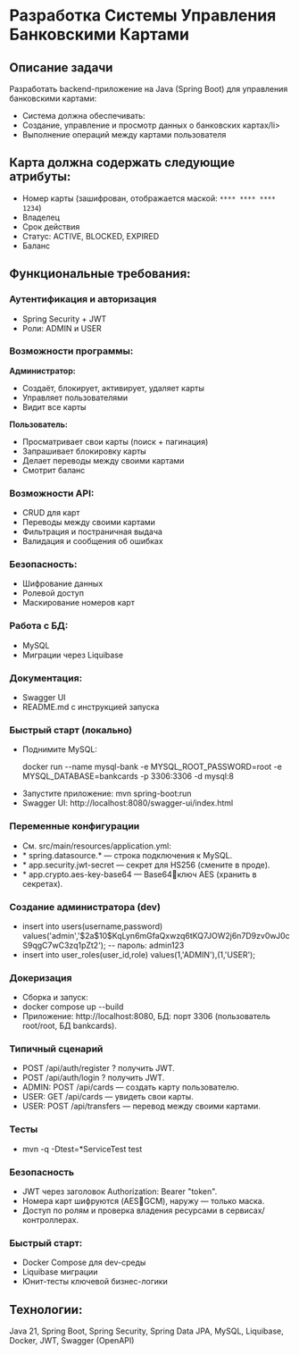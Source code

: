 <h1> Разработка Системы Управления Банковскими Картами</h1>

<h2>Описание задачи</h2>
  <p>Разработать backend-приложение на Java (Spring Boot) для управления банковскими картами:</p>
  <ul>
    <li>Система должна обеспечивать:</li>
     <li>Создание, управление и просмотр данных о банковских картах/li>
     <li>Выполнение операций между картами пользователя</li>
  </ul>

<h2>Карта должна содержать следующие атрибуты:</h2>
  <ul>
    <li>Номер карты (зашифрован, отображается маской: <code>**** **** **** 1234</code>)</li>
    <li>Владелец</li>
    <li>Срок действия</li>
    <li>Статус: ACTIVE, BLOCKED, EXPIRED</li>
    <li>Баланс</li>
  </ul>

<h2>Функциональные требования:</h2>

<h3> Аутентификация и авторизация</h3>
  <ul>
    <li>Spring Security + JWT</li>
    <li>Роли: ADMIN и USER</li>
  </ul>

<h3>Возможности программы:</h3>
<strong>Администратор:</strong>
  <ul>
    <li>Создаёт, блокирует, активирует, удаляет карты</li>
    <li>Управляет пользователями</li>
    <li>Видит все карты</li>
  </ul>

<strong>Пользователь:</strong>
  <ul>
    <li>Просматривает свои карты (поиск + пагинация)</li>
    <li>Запрашивает блокировку карты</li>
    <li>Делает переводы между своими картами</li>
    <li>Смотрит баланс</li>
  </ul>

<h3>Возможности API:</h3>
  <ul>
    <li>CRUD для карт</li>
    <li>Переводы между своими картами</li>
    <li>Фильтрация и постраничная выдача</li>
    <li>Валидация и сообщения об ошибках</li>
  </ul>

<h3>Безопасность:</h3>
  <ul>
    <li>Шифрование данных</li>
    <li>Ролевой доступ</li>
    <li>Маскирование номеров карт</li>
  </ul>

<h3>Работа с БД:</h3>
  <ul>
    <li>MySQL</li>
    <li>Миграции через Liquibase</li>
  </ul>

<h3>Документация:</h3>
  <ul>
    <li>Swagger UI</li>
    <li>README.md с инструкцией запуска</li>
  </ul>

<h3>Быстрый старт (локально)</h3>
<ul>
<li>Поднимите MySQL:

   docker run --name mysql-bank -e MYSQL_ROOT_PASSWORD=root -e MYSQL_DATABASE=bankcards -p 3306:3306 -d mysql:8</li>
<li>Запустите приложение:
   mvn spring-boot:run</li>
<li>Swagger UI: http://localhost:8080/swagger-ui/index.html</li>
</ul>

<h3>Переменные конфигурации</h3>
<ul>
<li>См. src/main/resources/application.yml:</li>
<li>* spring.datasource.* — строка подключения к MySQL.</li>
<li>* app.security.jwt-secret — секрет для HS256 (смените в проде).</li>
<li>* app.crypto.aes-key-base64 — Base64ключ AES (хранить в секретах).</li>
</ul>

<h3>Создание администратора (dev)</h3>
<ul>
<li>insert into users(username,password) values('admin','$2a$10$KqLyn6mGfaQxwzq6tKQ7JOW2j6n7D9zv0wJ0cS9qgC7wC3zq1pZt2'); -- пароль: admin123</li>
<li>insert into user_roles(user_id,role) values(1,'ADMIN'),(1,'USER');</li>
</ul>

<h3>Докеризация</h3>
<ul>
<li>Сборка и запуск:</li>
<li>docker compose up --build</li>
<li>Приложение: http://localhost:8080, БД: порт 3306 (пользователь root/root, БД bankcards).</li>
</ul>

<h3>Типичный сценарий</h3>
<ul>
<li>POST /api/auth/register ? получить JWT.</li>
<li>POST /api/auth/login ? получить JWT.</li>
<li>ADMIN: POST /api/cards — создать карту пользователю.</li>
<li>USER: GET /api/cards — увидеть свои карты.</li>
<li>USER: POST /api/transfers — перевод между своими картами.</li>
</ul>

<h3>Тесты</h3>
<ul>
<li>mvn -q -Dtest=*ServiceTest test</li>
</ul>

<h3>Безопасность</h3>
<ul>
<li>JWT через заголовок Authorization: Bearer "token".</li>
<li>Номера карт шифруются (AESGCM), наружу — только маска.</li>
<li>Доступ по ролям и проверка владения ресурсами в сервисах/контроллерах.</li>
</ul>

<h3>Быстрый старт:</h3>
  <ul>
    <li>Docker Compose для dev-среды</li>
    <li>Liquibase миграции</li>
    <li>Юнит-тесты ключевой бизнес-логики</li>
  </ul>

<h2>Технологии:</h2>
  <p>
    Java 21, Spring Boot, Spring Security, Spring Data JPA, MySQL, Liquibase, Docker, JWT, Swagger (OpenAPI)
  </p>